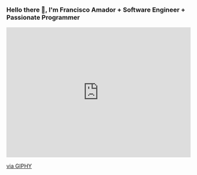 ### Hello there 👋, I'm Francisco Amador + Software Engineer + Passionate Programmer

<iframe src="https://giphy.com/embed/OWgDiFQbtizpdLewE5" width="480" height="340" frameBorder="0" class="giphy-embed" allowFullScreen></iframe><p><a href="https://giphy.com/gifs/KeepCoding-code-programmer-programacion-OWgDiFQbtizpdLewE5">via GIPHY</a></p>

<!--
**frakopy/frakopy** is a ✨ _special_ ✨ repository because its `README.md` (this file) appears on your GitHub profile.

Here are some ideas to get you started:

- 🔭 I’m currently working on ...
- 🌱 I’m currently learning ...
- 👯 I’m looking to collaborate on ...
- 🤔 I’m looking for help with ...
- 💬 Ask me about ...
- 📫 How to reach me: ...
- 😄 Pronouns: ...
- ⚡ Fun fact: ...
-->
